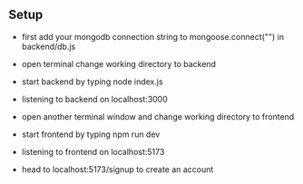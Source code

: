 ## Setup
- first add your mongodb connection string to mongoose.connect("<URL>") in backend/db.js
- open terminal change working directory to backend
- start backend by typing node index.js
- listening to backend on localhost:3000
- open another terminal window and change working directory to frontend
- start frontend by typing npm run dev
- listening to frontend on localhost:5173


- head to localhost:5173/signup to create an account
